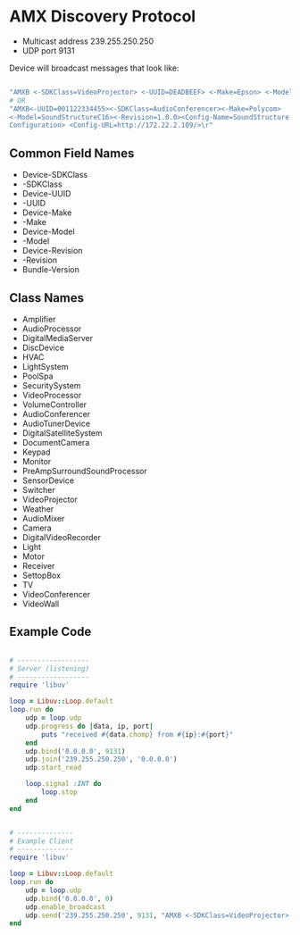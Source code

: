 # AMX Discovery Protocol


* Multicast address 239.255.250.250
* UDP port 9131

Device will broadcast messages that look like:

```ruby

"AMXB <-SDKClass=VideoProjector> <-UUID=DEADBEEF> <-Make=Epson> <-Model=EB-4950WU>\r"
# OR
"AMXB<-UUID=001122334455><-SDKClass=AudioConferencer><-Make=Polycom>
<-Model=SoundStructureC16><-Revision=1.0.0><Config-Name=SoundStructure C16
Configuration> <Config-URL=http://172.22.2.109/>\r"

```

## Common Field Names

* Device-SDKClass
* -SDKClass
* Device-UUID
* -UUID 
* Device-Make
* -Make
* Device-Model
* -Model
* Device-Revision
* -Revision
* Bundle-Version


## Class Names

* Amplifier
* AudioProcessor
* DigitalMediaServer
* DiscDevice
* HVAC
* LightSystem
* PoolSpa
* SecuritySystem
* VideoProcessor
* VolumeController
* AudioConferencer
* AudioTunerDevice
* DigitalSatelliteSystem
* DocumentCamera
* Keypad
* Monitor
* PreAmpSurroundSoundProcessor
* SensorDevice
* Switcher
* VideoProjector
* Weather
* AudioMixer
* Camera
* DigitalVideoRecorder
* Light
* Motor
* Receiver
* SettopBox
* TV
* VideoConferencer
* VideoWall


## Example Code

```ruby

# ------------------
# Server (listening)
# ------------------
require 'libuv'

loop = Libuv::Loop.default
loop.run do
    udp = loop.udp
    udp.progress do |data, ip, port|
        puts "received #{data.chomp} from #{ip}:#{port}"
    end
    udp.bind('0.0.0.0', 9131)
    udp.join('239.255.250.250', '0.0.0.0')
    udp.start_read

    loop.signal :INT do
        loop.stop
    end
end


# --------------
# Example Client
# --------------
require 'libuv'

loop = Libuv::Loop.default
loop.run do
    udp = loop.udp
    udp.bind('0.0.0.0', 0)
    udp.enable_broadcast
    udp.send('239.255.250.250', 9131, "AMXB <-SDKClass=VideoProjector> <-UUID=DEADBEEF> <-Make=Epson> <-Model=EB-4950WU>\r")
end

```

